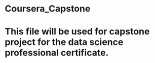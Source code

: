 # Coursera_Capstone
# This file will be used for capstone project for the data science professional certificate.
